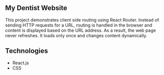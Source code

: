 ## My Dentist Website

This project demonstrates client side routing using React Router. Instead of sending HTTP requests for a URL, routing is handled in the browser and content is displayed based on the URL address. As a result, the web page never refreshes. It loads only once and changes content dynamically. 

## Technologies
- React.js
- CSS
